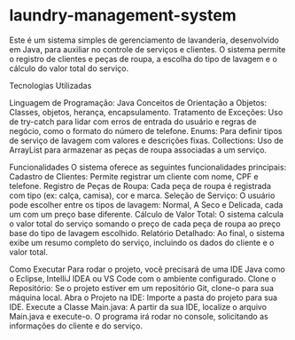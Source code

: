 ﻿# laundry-management-system
Este é um sistema simples de gerenciamento de lavanderia, desenvolvido em Java, para auxiliar no controle de serviços e clientes. O sistema permite o registro de clientes e peças de roupa, a escolha do tipo de lavagem e o cálculo do valor total do serviço.

Tecnologias Utilizadas

Linguagem de Programação: Java
Conceitos de Orientação a Objetos: Classes, objetos, herança, encapsulamento.
Tratamento de Exceções: Uso de try-catch para lidar com erros de entrada do usuário e regras de negócio, como o formato do número de telefone.
Enums: Para definir tipos de serviço de lavagem com valores e descrições fixas.
Collections: Uso de ArrayList para armazenar as peças de roupa associadas a um serviço.

Funcionalidades
O sistema oferece as seguintes funcionalidades principais:
Cadastro de Clientes: Permite registrar um cliente com nome, CPF e telefone.
Registro de Peças de Roupa: Cada peça de roupa é registrada com tipo (ex: calça, camisa), cor e marca.
Seleção de Serviço: O usuário pode escolher entre os tipos de lavagem: Normal, A Seco e Delicada, cada um com um preço base diferente.
Cálculo de Valor Total: O sistema calcula o valor total do serviço somando o preço de cada peça de roupa ao preço base do tipo de lavagem escolhido.
Relatório Detalhado: Ao final, o sistema exibe um resumo completo do serviço, incluindo os dados do cliente e o valor total.

Como Executar
Para rodar o projeto, você precisará de uma IDE Java como o Eclipse, IntelliJ IDEA ou VS Code com o ambiente configurado.
Clone o Repositório: Se o projeto estiver em um repositório Git, clone-o para sua máquina local.
Abra o Projeto na IDE: Importe a pasta do projeto para sua IDE.
Execute a Classe Main.java: A partir da sua IDE, localize o arquivo Main.java e execute-o. O programa irá rodar no console, solicitando as informações do cliente e do serviço.
